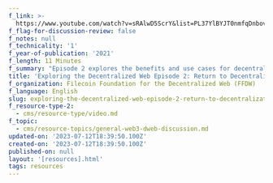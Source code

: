 ```yaml
---
f_link: >-
  https://www.youtube.com/watch?v=sRAlwD5ScrY&list=PL37YlBYJT0nmfqDnbov6lKHUyZvRfQjap&index=3
f_flag-for-discussion-review: false
f_notes: null
f_technicality: '1'
f_year-of-publication: '2021'
f_length: 11 Minutes
f_summary: "Episode 2 explores the benefits and use cases for decentralization, across industries – from finance, to record-keeping, to art and architecture. It also considers\_how decentralization returns the power of the internet back to the hands of the people rather than private entities."
title: 'Exploring the Decentralized Web Episode 2: Return to Decentralization'
f_organization: Filecoin Foundation for the Decentralized Web (FFDW)
f_language: English
slug: exploring-the-decentralized-web-episode-2-return-to-decentralization
f_resource-type-2:
  - cms/resource-type/video.md
f_topic:
  - cms/resource-topics/general-web3-dweb-discussion.md
updated-on: '2023-07-12T18:39:50.100Z'
created-on: '2023-07-12T18:39:50.100Z'
published-on: null
layout: '[resources].html'
tags: resources
---
```



